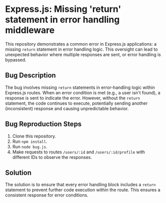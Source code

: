 # Express.js: Missing 'return' statement in error handling middleware

This repository demonstrates a common error in Express.js applications: a missing `return` statement in error handling logic. This oversight can lead to unexpected behavior where multiple responses are sent, or error handling is bypassed.

## Bug Description
The bug involves missing `return` statements in error-handling logic within Express.js routes. When an error condition is met (e.g., a user isn't found), a response is sent to indicate the error. However, without the `return` statement, the code continues to execute, potentially sending another (inconsistent) response and causing unpredictable behavior. 

## Bug Reproduction Steps
1. Clone this repository.
2. Run `npm install`.
3. Run `node bug.js`.
4. Make requests to routes `/users/:id` and `/users/:id/profile` with different IDs to observe the responses.

## Solution
The solution is to ensure that every error handling block includes a `return` statement to prevent further code execution within the route. This ensures a consistent response for error conditions.
